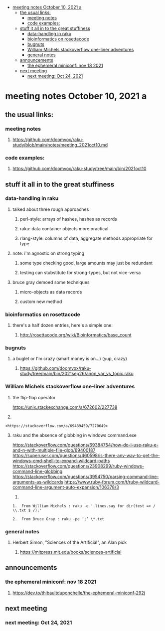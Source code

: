 - [meeting notes October 10, 2021                                      a](#org8d6b678)
  - [the usual links:](#orge3833c5)
    - [meeting notes](#org760a956)
    - [code examples:](#org5159bff)
  - [stuff it all in to the great stuffiness](#orgadbc536)
    - [data-handling in raku](#org3072515)
    - [bioinformatics on rosettacode](#orgf427d2a)
    - [bugnuts](#orgaca3726)
    - [William Michels stackoverflow one-liner adventures](#orge09ea09)
    - [general notes](#org2a36e5a)
  - [announcements](#org1d32df3)
    - [the ephemeral miniconf: nov 18 2021](#org7ba5365)
  - [next meeting](#org1724855)
    - [next meeting: Oct 24, 2021](#org0d89e67)


<a id="org8d6b678"></a>

# meeting notes October 10, 2021                                      a


<a id="orge3833c5"></a>

## the usual links:


<a id="org760a956"></a>

### meeting notes

1.  <https://github.com/doomvox/raku-study/blob/main/notes/meeting_2021oct10.md>


<a id="org5159bff"></a>

### code examples:

1.  <https://github.com/doomvox/raku-study/tree/main/bin/2021oct10>


<a id="orgadbc536"></a>

## stuff it all in to the great stuffiness


<a id="org3072515"></a>

### data-handling in raku

1.  talked about three rough approaches

    1.  perl-style: arrays of hashes, hashes as records
    
    2.  raku: data container objects more practical
    
    3.  rlang-style: columns of data, aggregate methods appropriate for type

2.  note: i'm agnostic on strong typing

    1.  some type checking good, large amounts may just be redundant
    
    2.  testing can stubstitute for strong-types, but not vice-versa

3.  bruce gray demoed some techniques

    1.  micro-objects as data records
    
    2.  custom new method


<a id="orgf427d2a"></a>

### bioinformatics on rosettacode

1.  there's a half dozen entries, here's a simple one:

    1.  <http://rosettacode.org/wiki/Bioinformatics/base_count>


<a id="orgaca3726"></a>

### bugnuts

1.  a buglet or I'm crazy (smart money is on&#x2026;)  (yup, crazy)

    1.  <https://github.com/doomvox/raku-study/tree/main/bin/2021sep26/anon_var_vs_topic.raku>


<a id="orge09ea09"></a>

### William Michels stackoverflow one-liner adventures

1.  the flip-flop operator

    <https://unix.stackexchange.com/a/672602/227738>

2.  

    <https://stackoverflow.com/a/69489459/7270649>

3.  raku and the absence of globbing in windows command.exe

    <https://stackoverflow.com/questions/69384754/how-do-i-use-raku-e-and-n-with-multiple-file-glob/69400187> <https://superuser.com/questions/460598/is-there-any-way-to-get-the-windows-cmd-shell-to-expand-wildcard-paths> <https://stackoverflow.com/questions/23908299/ruby-windows-command-line-globbing> <https://stackoverflow.com/questions/3954750/parsing-command-line-arguments-as-wildcards> <https://www.ruby-forum.com/t/ruby-wildcard-command-line-argument-auto-expansion/106378/3>
    
    1.  
    
        1.  From William Michels : raku -e '.lines.say for dir(test => / \\.txt $ /);'
        
        2.  From Bruce Gray : raku -pe ‘;’ \*.txt


<a id="org2a36e5a"></a>

### general notes

1.  Herbert Simon, "Sciences of the Artificial", an Alan pick

    1.  <https://mitpress.mit.edu/books/sciences-artificial>


<a id="org1d32df3"></a>

## announcements


<a id="org7ba5365"></a>

### the ephemeral miniconf: nov 18 2021

1.  <https://dev.to/thibaultduponchelle/the-ephemeral-miniconf-292j>


<a id="org1724855"></a>

## next meeting


<a id="org0d89e67"></a>

### next meeting: Oct 24, 2021
